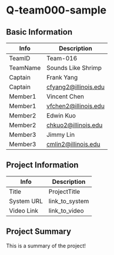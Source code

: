 # Q-team000-sample

## Basic Information

|   Info      |        Description     |
| ----------- | ---------------------- |
| TeamID      |        Team-016        |
| TeamName    |         Sounds Like Shrimp         |
| Captain     |       Frank Yang     |
| Captain     |  cfyang2@illinois.edu  |
| Member1     |        Vincent Chen      |
| Member1     |   vfchen2@illinois.edu  |
| Member2     |           Edwin Kuo             |
| Member2     |         chkuo2@illinois.edu               |
| Member3     |           Jimmy Lin         |
| Member3     |          cmlin2@illinois.edu              |

## Project Information

|   Info      |        Description     |
| ----------- | ---------------------- |
|  Title      |       ProjectTitle     |
| System URL  |      link_to_system    |
| Video Link  |      link_to_video     |

## Project Summary

This is a summary of the project!
